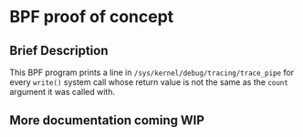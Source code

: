 # BPF proof of concept

## Brief Description
This BPF program prints a line in `/sys/kernel/debug/tracing/trace_pipe` for
every `write()` system call whose return value is not the same as the
`count` argument it was called with.

## More documentation coming WIP

